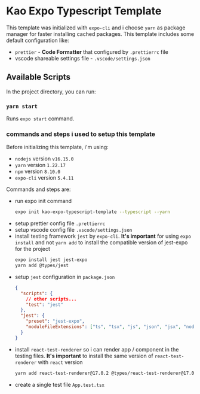 # Kao Expo Typescript Template

This template was initialized with `expo-cli` and i choose `yarn` as package manager for faster installing cached packages. This template includes some default configuration like:

- `prettier` - **Code Formatter** that configured by `.prettierrc` file
- vscode shareable settings file - `.vscode/settings.json`

## Available Scripts

In the project directory, you can run:

### `yarn start`

Runs `expo start` command.

### commands and steps i used to setup this template

Before initializing this template, i'm using:

- `nodejs` version `v16.15.0`
- `yarn` version `1.22.17`
- `npm` version `8.10.0`
- `expo-cli` version `5.4.11`

Commands and steps are:

- run expo init command
  ```sh
  expo init kao-expo-typescript-template --typescript --yarn
  ```
- setup prettier config file `.prettierrc`
- setup vscode config file `.vscode/settings.json`
- install testing framework `jest` by `expo-cli`.
  **It's important** for using `expo install` and not `yarn add` to install the compatible version of jest-expo for the project
  ```sh
  expo install jest jest-expo
  yarn add @types/jest
  ```
- setup `jest` configuration in `package.json`
  ```json
  {
    "scripts": {
      // other scripts...
      "test": "jest"
    },
    "jest": {
      "preset": "jest-expo",
      "moduleFileExtensions": ["ts", "tsx", "js", "json", "jsx", "node"]
    }
  }
  ```
- install `react-test-renderer` so i can render app / component in the testing files.
  **It's important** to install the same version of `react-test-renderer` with `react` version
  ```sh
  yarn add react-test-renderer@17.0.2 @types/react-test-renderer@17.0.2
  ```
- create a single test file `App.test.tsx`
